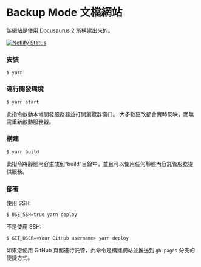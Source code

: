 # Backup Mode 文檔網站

該網站是使用 [Docusaurus 2](https://docusaurus.io/) 所構建出來的。

[![Netlify Status](https://api.netlify.com/api/v1/badges/de85b453-2d72-4f69-9661-00c343463264/deploy-status)](https://app.netlify.com/sites/darling-croissant-9ee8c0/deploys)

### 安裝

```
$ yarn
```

### 運行開發環境

```
$ yarn start
```

此指令啟動本地開發服務器並打開瀏覽器窗口。 大多數更改都會實時反映，而無需重新啟動服務器。

### 構建

```
$ yarn build
```

此指令將靜態內容生成到“build”目錄中，並且可以使用任何靜態內容託管服務提供服務。

### 部署

使用 SSH:

```
$ USE_SSH=true yarn deploy
```

不是使用 SSH:

```
$ GIT_USER=<Your GitHub username> yarn deploy
```

如果您使用 GitHub 頁面進行託管，此命令是構建網站並推送到 `gh-pages` 分支的便捷方式。
